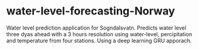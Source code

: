 # water-level-forecasting-Norway
Water level prediction application for Sogndalsvatn. Predicts water level three dyas ahead with a 3 hours resolution using water-level, percipitation and temperature from four stations. Using a deep learning GRU apporach. 
